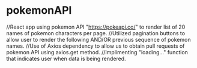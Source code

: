 # pokemonAPI
//React app using pokemon API "https://pokeapi.co/" to render list of 20 names of pokemon characters per page. 
//Utilized pagination buttons to allow user to render the following AND/OR previous sequence of pokemon names. 
//Use of Axios dependency to allow us to obtain pull requests of pokemon API using axios.get method.
//Implimenting "loading..." function that indicates user when data is being rendered.
